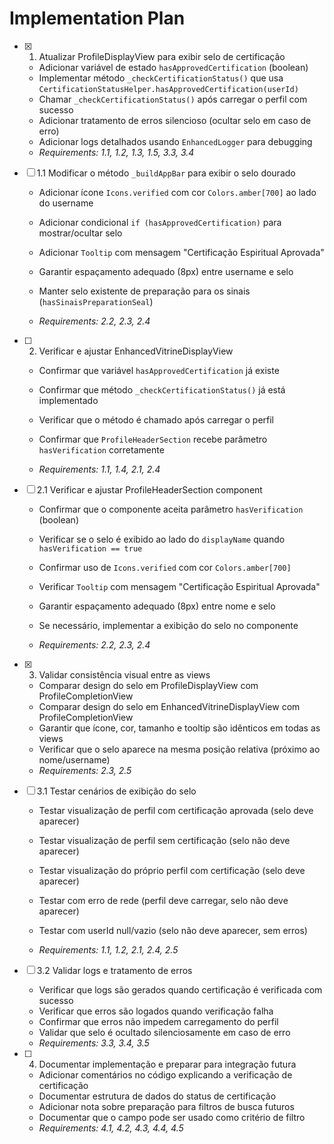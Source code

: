 # Implementation Plan

- [x] 1. Atualizar ProfileDisplayView para exibir selo de certificação


  - Adicionar variável de estado `hasApprovedCertification` (boolean)
  - Implementar método `_checkCertificationStatus()` que usa `CertificationStatusHelper.hasApprovedCertification(userId)`
  - Chamar `_checkCertificationStatus()` após carregar o perfil com sucesso
  - Adicionar tratamento de erros silencioso (ocultar selo em caso de erro)
  - Adicionar logs detalhados usando `EnhancedLogger` para debugging
  - _Requirements: 1.1, 1.2, 1.3, 1.5, 3.3, 3.4_


- [ ] 1.1 Modificar o método `_buildAppBar` para exibir o selo dourado
  - Adicionar ícone `Icons.verified` com cor `Colors.amber[700]` ao lado do username
  - Adicionar condicional `if (hasApprovedCertification)` para mostrar/ocultar selo
  - Adicionar `Tooltip` com mensagem "Certificação Espiritual Aprovada"
  - Garantir espaçamento adequado (8px) entre username e selo
  - Manter selo existente de preparação para os sinais (`hasSinaisPreparationSeal`)


  - _Requirements: 2.2, 2.3, 2.4_

- [ ] 2. Verificar e ajustar EnhancedVitrineDisplayView
  - Confirmar que variável `hasApprovedCertification` já existe
  - Confirmar que método `_checkCertificationStatus()` já está implementado
  - Verificar que o método é chamado após carregar o perfil

  - Confirmar que `ProfileHeaderSection` recebe parâmetro `hasVerification` corretamente
  - _Requirements: 1.1, 1.4, 2.1, 2.4_

- [ ] 2.1 Verificar e ajustar ProfileHeaderSection component
  - Confirmar que o componente aceita parâmetro `hasVerification` (boolean)
  - Verificar se o selo é exibido ao lado do `displayName` quando `hasVerification == true`
  - Confirmar uso de `Icons.verified` com cor `Colors.amber[700]`


  - Verificar `Tooltip` com mensagem "Certificação Espiritual Aprovada"
  - Garantir espaçamento adequado (8px) entre nome e selo
  - Se necessário, implementar a exibição do selo no componente
  - _Requirements: 2.2, 2.3, 2.4_

- [x] 3. Validar consistência visual entre as views


  - Comparar design do selo em ProfileDisplayView com ProfileCompletionView
  - Comparar design do selo em EnhancedVitrineDisplayView com ProfileCompletionView
  - Garantir que ícone, cor, tamanho e tooltip são idênticos em todas as views
  - Verificar que o selo aparece na mesma posição relativa (próximo ao nome/username)
  - _Requirements: 2.3, 2.5_



- [ ] 3.1 Testar cenários de exibição do selo
  - Testar visualização de perfil com certificação aprovada (selo deve aparecer)
  - Testar visualização de perfil sem certificação (selo não deve aparecer)
  - Testar visualização do próprio perfil com certificação (selo deve aparecer)



  - Testar com erro de rede (perfil deve carregar, selo não deve aparecer)
  - Testar com userId null/vazio (selo não deve aparecer, sem erros)
  - _Requirements: 1.1, 1.2, 2.1, 2.4, 2.5_

- [ ] 3.2 Validar logs e tratamento de erros
  - Verificar que logs são gerados quando certificação é verificada com sucesso
  - Verificar que erros são logados quando verificação falha
  - Confirmar que erros não impedem carregamento do perfil
  - Validar que selo é ocultado silenciosamente em caso de erro
  - _Requirements: 3.3, 3.4, 3.5_

- [ ] 4. Documentar implementação e preparar para integração futura
  - Adicionar comentários no código explicando a verificação de certificação
  - Documentar estrutura de dados do status de certificação
  - Adicionar nota sobre preparação para filtros de busca futuros
  - Documentar que o campo pode ser usado como critério de filtro
  - _Requirements: 4.1, 4.2, 4.3, 4.4, 4.5_
